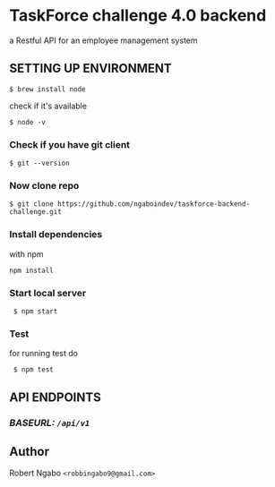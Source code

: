 # TaskForce challenge 4.0 backend

a Restful API for an employee management system

## SETTING UP ENVIRONMENT

```shell
$ brew install node
```

check if it's available

```shell
$ node -v
```

### Check if you have git client

```shell
$ git --version
```

### Now clone repo

```shell
$ git clone https://github.com/ngaboindev/taskforce-backend-challenge.git
```

### Install dependencies

with npm

```shell
npm install
```

### Start local server

```shell
 $ npm start
```

### Test

for running test do

```shell
 $ npm test
```

## API ENDPOINTS

### _BASEURL: `/api/v1`_

## Author

Robert Ngabo `<robbingabo9@gmail.com>`
